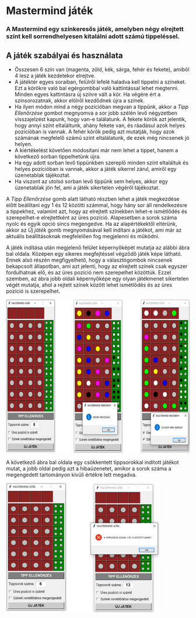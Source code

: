 # Mastermind játék

### A Mastermind egy színkeresős játék, amelyben négy elrejtett színt kell sorrendhelyesen kitalálni adott számú tippeléssel.
## A játék szabályai és használata
- Összesen 6 szín van (magenta, zöld, kék, sárga, fehér és fekete), amiből 4 lesz a játék kezdetekor elrejtve.
- A játéktér egyes soraiban, felülről lefelé haladva kell tippelni a színeket. Ezt a körökre való bal egérgombbal való kattintással lehet megtenni. Minden egyes kattintásra új színre vált a kör. Ha végére ért a színsorozatnak, akkor elölről kezdődnek újra a színek.
- Ha ilyen módon mind a négy pozícióban megvan a tippünk, akkor a *Tipp Ellenőrzése* gombot megnyomva a sor jobb szélén levő négyzetben visszajelzést kapunk, hogy van-e találatunk. A fekete körök azt jelentik, hogy annyi színt eltaláltunk, ahány fekete van, és ráadásul azok helyes pozícióban is vannak. A fehér körök pedig azt mutatják, hogy azok számának megfelelő számú színt eltalálatunk, de ezek még nincsenek jó helyen.
- A kiértékelést követően módosítani már nem lehet a tippet, hanem a következő sorban tippelhetünk újra.
- Ha egy adott sorban levő tippünkben szereplő minden színt eltaláltuk és helyes pozícióban is vannak, akkor a játék sikerrel zárul, amiről egy üzenetablak tájékoztat.
- Ha viszont az utolsó sorban levő tippünk sem helyes, akkor egy üzenetablak jön fel, ami a játék sikertelen végéről tájékoztat.

A *Tipp Ellenőrzése* gomb alatt látható részben lehet a játék megkezdése előtt beállítani egy 1 és 12 közötti számmal, hogy hány sor áll rendelkezésre a tippekhez, valamint azt, hogy az elrejtett színekben lehet-e ismétlődés és szerepelhet-e elrejtettként az üres pozíció. Alapesetben a sorok száma nyolc és egyik opció sincs megengedve.
Ha az alapértékektől eltérünk, akkor az *Új játék* gomb megnyomásával kell indítani a játékot, ami már az aktuális beállításoknak megfelelően fog megjelenni és működni.

A játék indítása után megjelenő felület képernyőképét mutatja az alábbi ábra bal oldala. Középen egy sikeres megfejtéssel végződő játék képe látható. Ennek alsó részén megfigyelhető, hogy a választógombok nincsenek bekapcsolt állapotban, ami azt jelenti, hogy az elrejtett színek csak egyszer fordulhatnak elő, és az üres pozíció nem szerepelhet közöttük.  Ezzel szemben, az ábra jobb oldali képernyőképe egy olyan játékmenet sikertelen végét mutatja, ahol a rejtett színek között lehet ismétlődés és az üres pozíció is szerepelhet.

<img src="https://github.com/pythontudasepites/mastermind_game/blob/main/mastermind_screenshot_1.jpg" width="623" height="420">

A következő ábra bal oldala egy csökkentett tippsorokkal indított játékot mutat, a jobb oldal pedig azt a hibaüzenetet, amikor a sorok száma a megengedett tartományon kívüli értékre lett megadva.

<img src="https://github.com/pythontudasepites/mastermind_game/blob/main/mastermind_screenshot_2.jpg" width="420" height="354">
